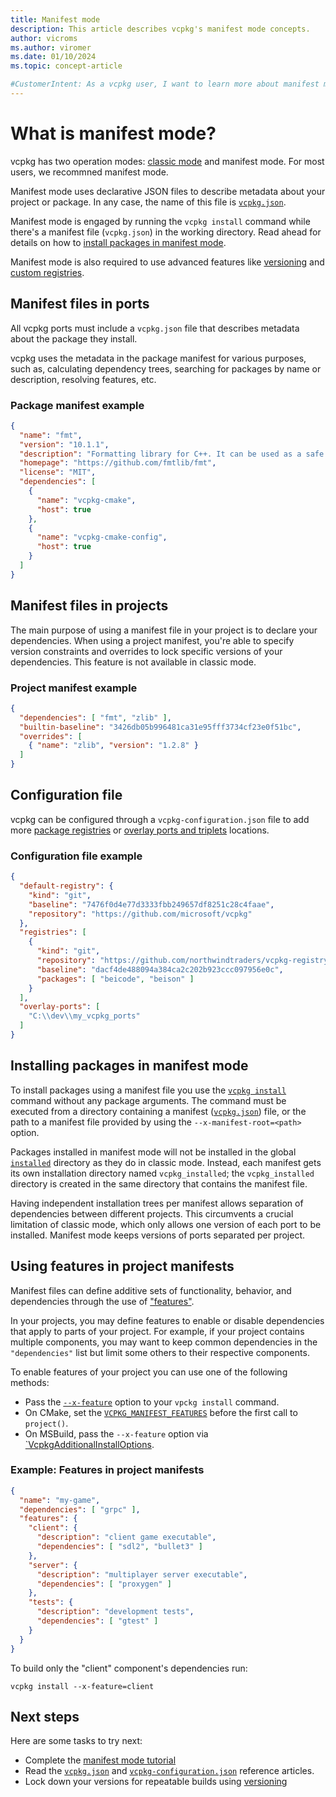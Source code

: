 ```yaml
---
title: Manifest mode
description: This article describes vcpkg's manifest mode concepts.
author: vicroms
ms.author: viromer
ms.date: 01/10/2024
ms.topic: concept-article

#CustomerIntent: As a vcpkg user, I want to learn more about manifest mode capabilities
---
```


# What is manifest mode?

vcpkg has two operation modes: [classic mode](classic-mode.md) and manifest
mode. For most users, we recommned manifest mode.

Manifest mode uses declarative JSON files to describe metadata about your
project or package. In any case, the name of this file is
[`vcpkg.json`](../reference/vcpkg-json.md).

Manifest mode is engaged by running the `vcpkg install` command while there's a
manifest file (`vcpkg.json`) in the working directory. Read ahead for details on
how to [install packages in manifest mode](#install-manifest-mode).

Manifest mode is also required to use advanced features like
[versioning](../users/versioning.md) and
[custom registries](../users/registries.md).

## Manifest files in ports

All vcpkg ports must include a `vcpkg.json` file that describes metadata about
the package they install.

vcpkg uses the metadata in the package manifest for various purposes, such as,
calculating dependency trees, searching for packages by name or description,
resolving features, etc.

### Package manifest example

```json
{
  "name": "fmt",
  "version": "10.1.1",
  "description": "Formatting library for C++. It can be used as a safe alternative to printf or as a fast alternative to IOStreams.",
  "homepage": "https://github.com/fmtlib/fmt",
  "license": "MIT",
  "dependencies": [
    {
      "name": "vcpkg-cmake",
      "host": true
    },
    {
      "name": "vcpkg-cmake-config",
      "host": true
    }
  ]
}
```

## Manifest files in projects

The main purpose of using a manifest file in your project is to declare your
dependencies. When using a project manifest, you're able to specify version
constraints and overrides to lock specific versions of your dependencies. This 
feature is not available in classic mode.

### Project manifest example

```json
{
  "dependencies": [ "fmt", "zlib" ],
  "builtin-baseline": "3426db05b996481ca31e95fff3734cf23e0f51bc",
  "overrides": [
    { "name": "zlib", "version": "1.2.8" }
  ]
}
```

## Configuration file

vcpkg can be configured through a `vcpkg-configuration.json` file to add more
[package registries](../users/registries.md) or
[overlay ports and triplets](../concepts/overlay-ports.md) locations.

### Configuration file example

```json
{
  "default-registry": {
    "kind": "git",
    "baseline": "7476f0d4e77d3333fbb249657df8251c28c4faae",
    "repository": "https://github.com/microsoft/vcpkg"
  },
  "registries": [
    {
      "kind": "git",
      "repository": "https://github.com/northwindtraders/vcpkg-registry",
      "baseline": "dacf4de488094a384ca2c202b923ccc097956e0c",
      "packages": [ "beicode", "beison" ]
    }
  ],
  "overlay-ports": [
    "C:\\dev\\my_vcpkg_ports"
  ]
}
```

## <a name="install-manifest-mode"></a> Installing packages in manifest mode

To install packages using a manifest file you use the
[`vcpkg install`](../commands/install.md) command without any package arguments.
The command must be executed from a directory containing a manifest
([`vcpkg.json`](../reference/vcpkg-json.md)) file, or the path to a manifest
file provided by using the `--x-manifest-root=<path>` option.

Packages installed in manifest mode will not be installed in the global
[`installed`](../reference/installation-tree-layout.md) directory as they do in
classic mode. Instead, each manifest gets its own installation directory named
`vcpkg_installed`; the `vcpkg_installed` directory is created in the same
directory that contains the manifest file.

Having independent installation trees per manifest allows separation of
dependencies between different projects. This circumvents a crucial limitation
of classic mode, which only allows one version of each port to be installed.
Manifest mode keeps versions of ports separated per project.

## Using features in project manifests

Manifest files can define additive sets of functionality, behavior, and
dependencies through the use of
["features"](../reference/vcpkg-json.md#features).

In your projects, you may define features to enable or disable dependencies that
apply to parts of your project. For example, if your project contains multiple
components, you may want to keep common dependencies in the `"dependencies"`
list but limit some others to their respective components.

To enable features of your project you can use one of the following methods:

- Pass the [`--x-feature`](../commands/install.md#feature) option to your `vpckg
  install` command.
- On CMake, set the
  [`VCPKG_MANIFEST_FEATURES`](../users/buildsystems/cmake-integration.md) before
  the first call to `project()`.
- On MSBuild, pass the `--x-feature` option via
  [`VcpkgAdditionalInstallOptions](../users/buildsystems/msbuild-integration.md#vcpkg-additional-install-options).

### Example: Features in project manifests

```json
{
  "name": "my-game",
  "dependencies": [ "grpc" ],
  "features": {
    "client": {
      "description": "client game executable",
      "dependencies": [ "sdl2", "bullet3" ]
    }, 
    "server": {
      "description": "multiplayer server executable",
      "dependencies": [ "proxygen" ]
    }, 
    "tests": {
      "description": "development tests",
      "dependencies": [ "gtest" ]
    }
  }
} 
```

To build only the "client" component's dependencies run:

```Console
vcpkg install --x-feature=client
```

## Next steps

Here are some tasks to try next:

- Complete the [manifest mode tutorial](../consume/manifest-mode.md)
- Read the [`vcpkg.json`](../reference/vcpkg-json.md) and
  [`vcpkg-configuration.json`](../reference/vcpkg-configuration-json.md)
  reference articles.
- Lock down your versions for repeatable builds using
  [versioning](../users/versioning.concepts.md)
